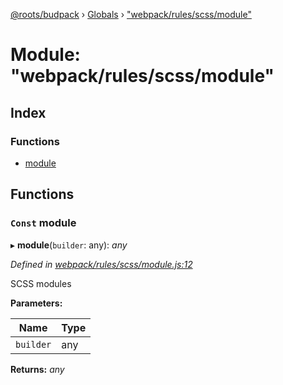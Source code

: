 [@roots/budpack](../README.md) › [Globals](../globals.md) › ["webpack/rules/scss/module"](_webpack_rules_scss_module_.md)

# Module: "webpack/rules/scss/module"

## Index

### Functions

* [module](_webpack_rules_scss_module_.md#const-module)

## Functions

### `Const` module

▸ **module**(`builder`: any): *any*

*Defined in [webpack/rules/scss/module.js:12](https://github.com/roots/bud-support/blob/bc9161d/src/budpack/builder/webpack/rules/scss/module.js#L12)*

SCSS modules

**Parameters:**

Name | Type |
------ | ------ |
`builder` | any |

**Returns:** *any*
